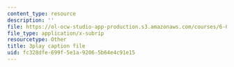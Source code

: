 ```yaml
---
content_type: resource
description: ''
file: https://ol-ocw-studio-app-production.s3.amazonaws.com/courses/6-00sc-introduction-to-computer-science-and-programming-spring-2011/fc328dfe699f5e1a92065b64e4c91e15_miw2CiKp1r0.vtt
file_type: application/x-subrip
resourcetype: Other
title: 3play caption file
uid: fc328dfe-699f-5e1a-9206-5b64e4c91e15
---
```

